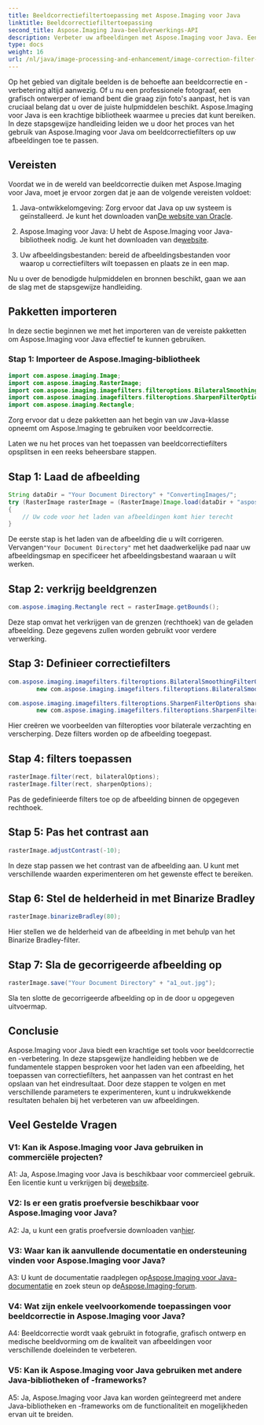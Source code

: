 ```yaml
---
title: Beeldcorrectiefiltertoepassing met Aspose.Imaging voor Java
linktitle: Beeldcorrectiefiltertoepassing
second_title: Aspose.Imaging Java-beeldverwerkings-API
description: Verbeter uw afbeeldingen met Aspose.Imaging voor Java. Een stapsgewijze handleiding voor het toepassen van correctiefilters en het optimaliseren van de beeldkwaliteit.
type: docs
weight: 16
url: /nl/java/image-processing-and-enhancement/image-correction-filter-application/
---
```

Op het gebied van digitale beelden is de behoefte aan beeldcorrectie en -verbetering altijd aanwezig. Of u nu een professionele fotograaf, een grafisch ontwerper of iemand bent die graag zijn foto's aanpast, het is van cruciaal belang dat u over de juiste hulpmiddelen beschikt. Aspose.Imaging voor Java is een krachtige bibliotheek waarmee u precies dat kunt bereiken. In deze stapsgewijze handleiding leiden we u door het proces van het gebruik van Aspose.Imaging voor Java om beeldcorrectiefilters op uw afbeeldingen toe te passen.

## Vereisten

Voordat we in de wereld van beeldcorrectie duiken met Aspose.Imaging voor Java, moet je ervoor zorgen dat je aan de volgende vereisten voldoet:

1.  Java-ontwikkelomgeving: Zorg ervoor dat Java op uw systeem is geïnstalleerd. Je kunt het downloaden van[De website van Oracle](https://www.oracle.com/java/technologies/javase-downloads).

2.  Aspose.Imaging voor Java: U hebt de Aspose.Imaging voor Java-bibliotheek nodig. Je kunt het downloaden van de[website](https://releases.aspose.com/imaging/java/).

3. Uw afbeeldingsbestanden: bereid de afbeeldingsbestanden voor waarop u correctiefilters wilt toepassen en plaats ze in een map.

Nu u over de benodigde hulpmiddelen en bronnen beschikt, gaan we aan de slag met de stapsgewijze handleiding.

## Pakketten importeren

In deze sectie beginnen we met het importeren van de vereiste pakketten om Aspose.Imaging voor Java effectief te kunnen gebruiken.

### Stap 1: Importeer de Aspose.Imaging-bibliotheek

```java
import com.aspose.imaging.Image;
import com.aspose.imaging.RasterImage;
import com.aspose.imaging.imagefilters.filteroptions.BilateralSmoothingFilterOptions;
import com.aspose.imaging.imagefilters.filteroptions.SharpenFilterOptions;
import com.aspose.imaging.Rectangle;
```

Zorg ervoor dat u deze pakketten aan het begin van uw Java-klasse opneemt om Aspose.Imaging te gebruiken voor beeldcorrectie.

Laten we nu het proces van het toepassen van beeldcorrectiefilters opsplitsen in een reeks beheersbare stappen.

## Stap 1: Laad de afbeelding

```java
String dataDir = "Your Document Directory" + "ConvertingImages/";
try (RasterImage rasterImage = (RasterImage)Image.load(dataDir + "aspose-logo.jpg"))
{
    // Uw code voor het laden van afbeeldingen komt hier terecht
}
```

 De eerste stap is het laden van de afbeelding die u wilt corrigeren. Vervangen`"Your Document Directory"` met het daadwerkelijke pad naar uw afbeeldingsmap en specificeer het afbeeldingsbestand waaraan u wilt werken.

## Stap 2: verkrijg beeldgrenzen

```java
com.aspose.imaging.Rectangle rect = rasterImage.getBounds();
```

Deze stap omvat het verkrijgen van de grenzen (rechthoek) van de geladen afbeelding. Deze gegevens zullen worden gebruikt voor verdere verwerking.

## Stap 3: Definieer correctiefilters

```java
com.aspose.imaging.imagefilters.filteroptions.BilateralSmoothingFilterOptions bilateralOptions =
        new com.aspose.imaging.imagefilters.filteroptions.BilateralSmoothingFilterOptions(3);

com.aspose.imaging.imagefilters.filteroptions.SharpenFilterOptions sharpenOptions =
        new com.aspose.imaging.imagefilters.filteroptions.SharpenFilterOptions();
```

Hier creëren we voorbeelden van filteropties voor bilaterale verzachting en verscherping. Deze filters worden op de afbeelding toegepast.

## Stap 4: filters toepassen

```java
rasterImage.filter(rect, bilateralOptions);
rasterImage.filter(rect, sharpenOptions);
```

Pas de gedefinieerde filters toe op de afbeelding binnen de opgegeven rechthoek.

## Stap 5: Pas het contrast aan

```java
rasterImage.adjustContrast(-10);
```

In deze stap passen we het contrast van de afbeelding aan. U kunt met verschillende waarden experimenteren om het gewenste effect te bereiken.

## Stap 6: Stel de helderheid in met Binarize Bradley

```java
rasterImage.binarizeBradley(80);
```

Hier stellen we de helderheid van de afbeelding in met behulp van het Binarize Bradley-filter.

## Stap 7: Sla de gecorrigeerde afbeelding op

```java
rasterImage.save("Your Document Directory" + "a1_out.jpg");
```

Sla ten slotte de gecorrigeerde afbeelding op in de door u opgegeven uitvoermap.

## Conclusie

Aspose.Imaging voor Java biedt een krachtige set tools voor beeldcorrectie en -verbetering. In deze stapsgewijze handleiding hebben we de fundamentele stappen besproken voor het laden van een afbeelding, het toepassen van correctiefilters, het aanpassen van het contrast en het opslaan van het eindresultaat. Door deze stappen te volgen en met verschillende parameters te experimenteren, kunt u indrukwekkende resultaten behalen bij het verbeteren van uw afbeeldingen.

## Veel Gestelde Vragen

### V1: Kan ik Aspose.Imaging voor Java gebruiken in commerciële projecten?

 A1: Ja, Aspose.Imaging voor Java is beschikbaar voor commercieel gebruik. Een licentie kunt u verkrijgen bij de[website](https://purchase.aspose.com/buy).

### V2: Is er een gratis proefversie beschikbaar voor Aspose.Imaging voor Java?

 A2: Ja, u kunt een gratis proefversie downloaden van[hier](https://releases.aspose.com/).

### V3: Waar kan ik aanvullende documentatie en ondersteuning vinden voor Aspose.Imaging voor Java?

 A3: U kunt de documentatie raadplegen op[Aspose.Imaging voor Java-documentatie](https://reference.aspose.com/imaging/java/) en zoek steun op de[Aspose.Imaging-forum](https://forum.aspose.com/).

### V4: Wat zijn enkele veelvoorkomende toepassingen voor beeldcorrectie in Aspose.Imaging voor Java?

A4: Beeldcorrectie wordt vaak gebruikt in fotografie, grafisch ontwerp en medische beeldvorming om de kwaliteit van afbeeldingen voor verschillende doeleinden te verbeteren.

### V5: Kan ik Aspose.Imaging voor Java gebruiken met andere Java-bibliotheken of -frameworks?

A5: Ja, Aspose.Imaging voor Java kan worden geïntegreerd met andere Java-bibliotheken en -frameworks om de functionaliteit en mogelijkheden ervan uit te breiden.